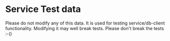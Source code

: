 # Service Test data
Please do not modify any of this data. It is used for testing service/db-client functionality. Modifying it may well break tests. Please don't break the tests :-()
